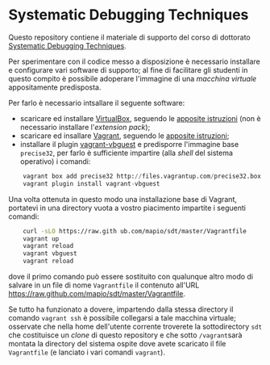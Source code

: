 Systematic Debugging Techniques
===============================

Questo repository contiene il materiale di supporto del corso di dottorato
[Systematic Debugging Techniques](http://santini.di.unimi.it/d/sdt/).

Per sperimentare con il codice messo a disposizione è necessario installare e
configurare vari software di supporto; al fine di facilitare gli studenti in
questo compito è possibile adoperare l'immagine di una *macchina virtuale*
appositamente predisposta.

Per farlo è necessario intsallare il seguente software:

* scaricare ed installare [VirtualBox](https://www.virtualbox.org/), seguendo le [apposite istruzioni](https://www.virtualbox.org/manual/ch02.html) (non è necessario installare l'*extension pack*);
* scaricare ed insallare [Vagrant](http://www.vagrantup.com/), seguendo le [apposite istruzioni](http://docs.vagrantup.com/v2/installation/index.html);
* installare il plugin [vagrant-vbguest](https://github.com/dotless-de/vagrant-vbguest) e predisporre l'immagine base `precise32`, per farlo è sufficiente impartire (alla *shell* del sistema operativo) i comandi:

```python
	vagrant box add precise32 http://files.vagrantup.com/precise32.box
	vagrant plugin install vagrant-vbguest
```

Una volta ottenuta in questo modo una installazione base di Vagrant, portatevi
in una directory vuota a vostro piacimento impartite i seguenti comandi:

```bash
	curl -sLO https://raw.gith ub.com/mapio/sdt/master/Vagrantfile
	vagrant up
	vagrant reload
	vagrant vbguest
	vagrant reload
```

dove il primo comando può essere sostituito con qualunque altro modo di salvare in un file di nome
`Vagrantfile` il contenuto all'URL https://raw.github.com/mapio/sdt/master/Vagrantfile.

Se tutto ha funzionato a dovere, impartendo dalla stessa directory il comando
`vagrant ssh` è possibile collegarsi a tale macchina virtuale; osservate che
nella home dell'utente corrente troverete la sottodirectory `sdt` che
costituisce un *clone* di questo repository e che sotto `/vagrant`sarà montata
la directory del sistema ospite dove avete scaricato il file `Vagrantfile` (e
lanciato i vari comandi `vagrant`).
